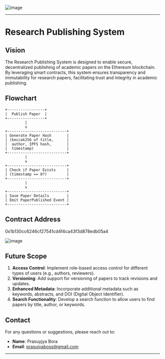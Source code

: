 ![image](https://github.com/user-attachments/assets/e3e7129b-8255-4ed0-8eca-900891ddfae2)

---

# Research Publishing System

## Vision

The Research Publishing System is designed to enable secure, decentralized publishing of academic papers on the Ethereum blockchain. By leveraging smart contracts, this system ensures transparency and immutability for research papers, facilitating trust and integrity in academic publishing.

## Flowchart

```plaintext
+-----------------+
|  Publish Paper  |
+-----------------+
         |
         v
+---------------------------+
| Generate Paper Hash       |
| (keccak256 of title,      |
|  author, IPFS hash,       |
|  timestamp)               |
+---------------------------+
         |
         v
+---------------------------+
| Check if Paper Exists     |
| (timestamp == 0?)         |
+---------------------------+
         |
         v
+---------------------------+
| Save Paper Details        |
| Emit PaperPublished Event |
+---------------------------+
```

## Contract Address

0x1b130cc6246cf27541cd4f4ca43f3d878edb05a4

![image](https://github.com/user-attachments/assets/612587f9-9ef2-4b6d-948a-680df4eeb91d)



## Future Scope

1. **Access Control**: Implement role-based access control for different types of users (e.g., authors, reviewers).
2. **Versioning**: Add support for versioning of papers to track revisions and updates.
3. **Enhanced Metadata**: Incorporate additional metadata such as keywords, abstracts, and DOI (Digital Object Identifier).
4. **Search Functionality**: Develop a search function to allow users to find papers by title, author, or keywords.

## Contact

For any questions or suggestions, please reach out to:

- **Name**: Prasuyjya Bora
- **Email**: prasujyaboss@gmail.com
---
